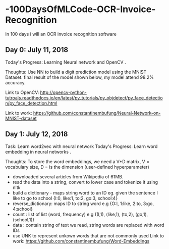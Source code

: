 # -100DaysOfMLCode-OCR-Invoice-Recognition
In 100 days i will an OCR invoice recognition software 

## Day 0: July 11, 2018 
Today's Progress:  Learning Neural network and OpenCV .

Thoughts: Use NN to build a digit prediction model using the MNIST Dataset. final result of the model shown below, my model attend 98.2% accuracy.

Link to OpenCV: http://opencv-python-tutroals.readthedocs.io/en/latest/py_tutorials/py_objdetect/py_face_detection/py_face_detection.html

Link to work: https://github.com/constantinembufung/Neural-Network-on-MNIST-dataset

## Day 1: July 12, 2018
Task: Learn word2vec with neural network
Today's Progress:  Learn word embedding in neural networks .

Thoughts: To store the word embeddings, we need a V*D matrix, V = vocabulary size, D = is the dimension (user-defined hyperparameter)

- downloaded several articles from Wikipedia of 61MB.
- read the data into a string, convert to lower case and tokenize it using nltk
- build a dictionary - maps string word to an ID eg. given the sentence I like to go to school
{I:0, like:1, to:2, go:3, school:4}
- reverse_dictionary: maps ID to string word e.g {O:I, 1:like, 2:to, 3:go, 4:school}
- count : list of list (word, frequency) e.g {(I,1), (like,1), (to,2), (go,1), (school,1)}
- data : contain string of text we read, string words are replaced with word IDs
- use UNK to represent unkown words that are not commonly used
Link to work: https://github.com/constantinembufung/Word-Embeddings
